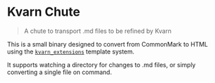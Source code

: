 # Kvarn Chute

> A chute to transport .md files to be refined by Kvarn

This is a small binary designed to convert from CommonMark to HTML using the
[`kvarn_extensions`](../kvarn_extensions/README.md) template system.

It supports watching a directory for changes to .md files, or simply converting a single file on command.

